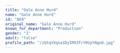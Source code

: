 ```yaml
---
title: "Gale Anne Hurd"
name: "Gale Anne Hurd"
id: "869"
original_name: "Gale Anne Hurd"
known_for_department: "Production"
gender: "1"
adult: "false"
profile_path: "/zQtqYXqna1DyIMX3TrY0UytNgoO.jpg"
---
```

